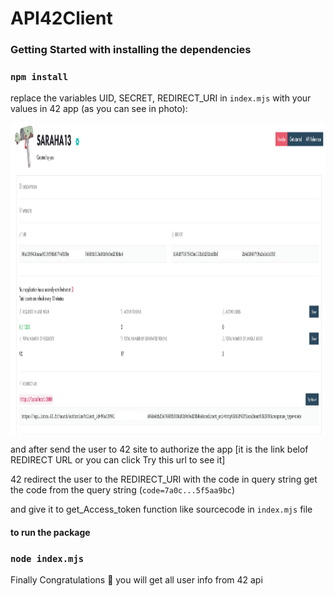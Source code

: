 # API42Client

### Getting Started with installing the dependencies

### `npm install`

replace the variables UID, SECRET, REDIRECT_URI in `index.mjs` with your values in 42 app (as you can see in photo):

<img alt="42 app screen shot" align="middle" height = "500" weight = "500" src="https://github.com/kirwa-KO/API42Client/blob/main/42-screen-shot.jpeg">

and after send the user to 42 site to authorize the app [it is the link belof REDIRECT URL or you can click Try this url to see it]

42 redirect the user to the REDIRECT_URI with the code in query string
get the code from the query string (`code=7a0c...5f5aa9bc`)

and give it to get_Access_token function like sourcecode in `index.mjs` file

#### to run the package
### `node index.mjs`

Finally Congratulations 🎉 you will get all user info from 42 api
